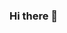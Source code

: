 ### Hi there 👋

<!--
**myothirikyaw/myothirikyaw** is a ✨ _special_ ✨ repository because its `README.md` (this file) appears on your GitHub profile.

Here are some ideas to get you started:

- 🔭 I’m currently working on my way
- 🌱 I’m currently learning HTML / CSS / javascript / jQuery / react
- 👯 I’m looking to collaborate on open source
- 🤔 I’m looking for help with Debbie
- 💬 Ask me about fun
- 📫 How to reach me: www.instagram.com
- 😄 Pronouns: She/Her
- ⚡ Fun fact: eating
-->
